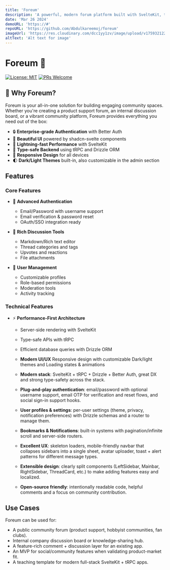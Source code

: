 ```yaml
---
title: 'Foreum'
description: 'A powerful, modern forum platform built with SvelteKit, tRPC, and Drizzle ORM — designed for both developers and community managers.'
date: 'Mar 26 2024'
demoURL: 'https://#'
repoURL: 'https://github.com/Abdulkareemoj/foreum'
imageUrl: 'https://res.cloudinary.com/dcc1yy1zv/image/upload/v1759321228/www/Screenshot_2025-09-30_at_21-58-49_Foreum_-_Modern_Forum_Platform_for_Your_Website_scnops.png'
altText: 'Alt text for image'
---
```


# Foreum 🚀

[![License: MIT](https://img.shields.io/badge/License-MIT-blue.svg)](https://opensource.org/licenses/MIT)
[![PRs Welcome](https://img.shields.io/badge/PRs-welcome-brightgreen.svg)](http://makeapullrequest.com)


## 🌟 Why Foreum?

Foreum is your all-in-one solution for building engaging community spaces. Whether you're creating a product support forum, an internal discussion board, or a vibrant community platform, Foreum provides everything you need out of the box:

- 🔒 **Enterprise-grade Authentication** with Better Auth
- 🎨 **Beautiful UI** powered by shadcn-svelte components
- 🚄 **Lightning-fast Performance** with SvelteKit
- 🔧 **Type-safe Backend** using tRPC and Drizzle ORM
- 📱 **Responsive Design** for all devices
- 🌓 **Dark/Light Themes** built-in, also customizable in the admin section

## Features

### Core Features

- 🔐 **Advanced Authentication**
  - Email/Password with username support
  - Email verification & password reset
  - OAuth/SSO integration ready

- 📝 **Rich Discussion Tools**
  - Markdown/Rich text editor
  - Thread categories and tags
  - Upvotes and reactions
  - File attachments

- 👥 **User Management**
  - Customizable profiles
  - Role-based permissions
  - Moderation tools
  - Activity tracking

### Technical Features

- ⚡ **Performance-First Architecture**
  - Server-side rendering with SvelteKit
  - Type-safe APIs with tRPC
  - Efficient database queries with Drizzle ORM

  - **Modern UI/UX** Responsive design with customizable Dark/light themes and Loading states & animations

  - **Modern stack**: SvelteKit + tRPC + Drizzle + Better Auth, great DX and strong type-safety across the stack.
  - **Plug-and-play authentication**: email/password with optional username support, email OTP for verification and reset flows, and social sign-in support hooks.
  - **User profiles & settings**: per-user settings (theme, privacy, notification preferences) with Drizzle schemas and a router to manage them.
  - **Bookmarks & Notifications**: built-in systems with pagination/infinite scroll and server-side routers.
  - **Excellent UX**: skeleton loaders, mobile-friendly navbar that collapses sidebars into a single sheet, avatar uploader, toast + alert patterns for different message types.
  - **Extensible design**: clearly split components (LeftSidebar, Mainbar, RightSidebar, ThreadCard, etc.) to make adding features easy and localized.
  - **Open-source friendly**: intentionally readable code, helpful comments and a focus on community contribution.

## Use Cases

Foreum can be used for:

- A public community forum (product support, hobbyist communities, fan clubs).
- Internal company discussion board or knowledge-sharing hub.
- A feature-rich comment + discussion layer for an existing app.
- An MVP for social/community features when validating product-market fit.
- A teaching template for modern full-stack SvelteKit + tRPC apps.


